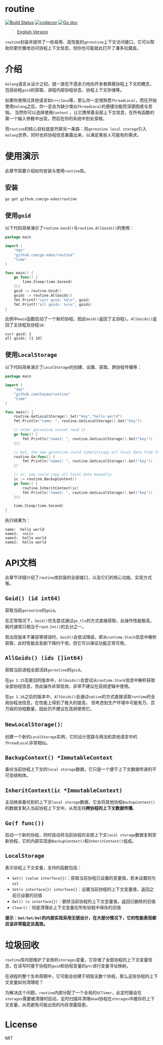 # routine

[![Build Status](https://travis-ci.com/go-eden/routine.svg?branch=main)](https://travis-ci.com/github/go-eden/routine)
[![codecov](https://codecov.io/gh/go-eden/routine/branch/main/graph/badge.svg?token=R4GC2IuGoh)](https://codecov.io/gh/go-eden/routine)
[![Go doc](https://img.shields.io/badge/go.dev-reference-brightgreen?logo=go&logoColor=white&style=flat)](https://pkg.go.dev/github.com/go-eden/routine)

> [English Version](README_zh.md)

`routine`封装并提供了一些易用、高性能的`goroutine`上下文访问接口，它可以帮助你更优雅地访问协程上下文信息，但你也可能就此打开了潘多拉魔盒。

# 介绍

`Golang`语言从设计之初，就一直在不遗余力地向开发者屏蔽协程上下文的概念，包括协程`goid`的获取、进程内部协程状态、协程上下文存储等。

如果你使用过其他语言如`C++/Java`等，那么你一定很熟悉`ThreadLocal`，而在开始使用`Golang`之后，你一定会为缺少类似`ThreadLocal`的便捷功能而深感困惑与苦恼。 当然你可以选择使用`Context`
，让它携带着全部上下文信息，在所有函数的第一个输入参数中出现，然后在你的系统中到处穿梭。

而`routine`的核心目标就是开辟另一条路：将`goroutine local storage`引入`Golang`世界，同时也将协程信息暴露出来，以满足某些人可能有的需求。

# 使用演示

此章节简要介绍如何安装与使用`routine`库。

## 安装

```bash
go get github.com/go-eden/routine
```

## 使用`goid`

以下代码简单演示了`routine.Goid()`与`routine.AllGoids()`的使用：

```go
package main

import (
	"fmt"
	"github.com/go-eden/routine"
	"time"
)

func main() {
	go func() {
		time.Sleep(time.Second)
	}()
	goid := routine.Goid()
	goids := routine.AllGoids()
	fmt.Printf("curr goid: %d\n", goid)
	fmt.Printf("all goids: %v\n", goids)
}
```

此例中`main`函数启动了一个新的协程，因此`Goid()`返回了主协程`1`，`AllGoids()`返回了主协程及协程`18`:

```text
curr goid: 1
all goids: [1 18]
```

## 使用`LocalStorage`

以下代码简单演示了`LocalStorage`的创建、设置、获取、跨协程传播等：

```go
package main

import (
	"fmt"
	"github.com/haima/routine"
	"time"
)

func main() {
	routine.GetLocalStorage().Set("key","hello world")
	fmt.Println("name: ", routine.GetLocalStorage().Get("key"))

	// other goroutine cannot read it
	go func() {
		fmt.Println("name1: ", routine.GetLocalStorage().Get("key"))
	}()

	// but, the new goroutine could inherit/copy all local data from the current goroutine like this:
	routine.Go(func() {
		fmt.Println("name2: ", routine.GetLocalStorage().Get("key"))
	})

	// or, you could copy all local data manually
	ic := routine.BackupContext()
	go func() {
		routine.InheritContext(ic)
		fmt.Println("name3: ", routine.GetLocalStorage().Get("key"))
	}()

	time.Sleep(time.Second)
}
```

执行结果为：

```text
name:  hello world
name1:  <nil>
name3:  hello world
name2:  hello world
```

# API文档

此章节详细介绍了`routine`库封装的全部接口，以及它们的核心功能、实现方式等。

## `Goid() (id int64)`

获取当前`goroutine`的`goid`。

在正常情况下，`Goid()`优先尝试通过`go_tls`的方式直接获取，此操作性能极高，耗时通常只相当于`rand.Int()`的五分之一。

若出现版本不兼容等错误时，`Goid()`会尝试降级，即从`runtime.Stack`信息中解析获取，此时性能会急剧下降约千倍，但它可以保证功能正常可用。

## `AllGoids() (ids []int64)`

获取当前进程全部活跃`goroutine`的`goid`。

在`go 1.15`及更旧的版本中，`AllGoids()`会尝试从`runtime.Stack`信息中解析获取全部协程信息，但此操作非常低效，非常不建议在高频逻辑中使用。

在`go 1.16`之后的版本中，`AllGoids()`会通过`native`的方式直接读取`runtime`的全局协程池信息，在性能上得到了极大的提高， 但考虑到生产环境中可能有万、百万级的协程数量，因此仍不建议在高频使用它。

## `NewLocalStorage()`:

创建一个新的`LocalStorage`实例，它的设计思路与用法和其他语言中的`ThreadLocal`非常相似。

## `BackupContext() *ImmutableContext`

备份当前协程上下文的`local storage`数据，它只是一个便于上下文数据传递的不可变结构体。

## `InheritContext(ic *ImmutableContext)`

主动继承备份到的上下文`local storage`数据，它会将其他协程`BackupContext()`的数据复制入当前协程上下文中，从而支持**跨协程的上下文数据传播**。

## `Go(f func())`

启动一个新的协程，同时自动将当前协程的全部上下文`local storage`数据复制至新协程，它的内部实现由`BackupContext()`和`InheritContext()`组成。

## `LocalStorage`

表示协程上下文变量，支持的函数包括：

+ `Get() (value interface{})`：获取当前协程已设置的变量值，若未设置则为`nil`
+ `Set(v interface{}) interface{}`：设置当前协程的上下文变量值，返回之前已设置的旧值
+ `Del() (v interface{})`：删除当前协程的上下文变量值，返回已删除的旧值
+ `Clear()`：彻底清理此上下文变量在所有协程中保存的旧值

**提示：`Get/Set/Del`的内部实现采用无锁设计，在大部分情况下，它的性能表现都应该非常稳定且高效。**

# 垃圾回收

`routine`库内部维护了全局的`storages`变量，它存储了全部协程的上下文变量信息，在读写时基于协程的`goid`和协程变量的`ptr`进行变量寻址映射。

在进程的整个生命周期中，它可能会创建于销毁无数个协程，那么这些协程的上下文变量如何清理呢？

为解决这个问题，`routine`内部分配了一个全局的`GCTimer`，此定时器会在`storages`需要被清理时启动，定时扫描并清理`dead`协程在`storages`中缓存的上下文变量，从而避免可能出现的内存泄露隐患。

# License

MIT